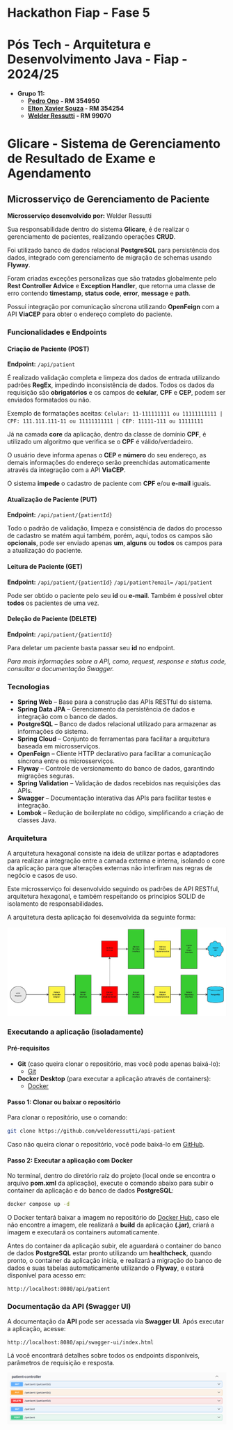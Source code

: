 # Hackathon Fiap - Fase 5

# Pós Tech - Arquitetura e Desenvolvimento Java - Fiap - 2024/25

- **Grupo 11:**
    - **[Pedro Ono](https://github.com/pedr0no) - RM 354950**
    - **[Elton Xavier Souza](https://github.com/eltonxs) - RM 354254**
    - **[Welder Ressutti](https://github.com/welderessutti) - RM 99070**

# Glicare - Sistema de Gerenciamento de Resultado de Exame e Agendamento

## Microsserviço de Gerenciamento de Paciente

**Microsserviço desenvolvido por:** Welder Ressutti

Sua responsabilidade dentro do sistema **Glicare**, é de realizar o gerenciamento de pacientes, realizando operações
**CRUD**.

Foi utilizado banco de dados relacional **PostgreSQL** para persistência dos dados, integrado com gerenciamento de
migração de schemas usando **Flyway**.

Foram criadas exceções personalizas que são tratadas globalmente pelo **Rest Controller Advice** e **Exception
Handler**, que retorna uma classe de erro contendo **timestamp**, **status code**, **error**, **message** e **path**.

Possui integração por comunicação síncrona utilizando **OpenFeign** com a API **ViaCEP** para obter o endereço completo
do paciente.

### Funcionalidades e Endpoints

#### Criação de Paciente (POST)

**Endpoint:** ``/api/patient``

É realizado validação completa e limpeza dos dados de entrada utilizando padrões **RegEx**, impedindo inconsistência de
dados. Todos os dados da requisição são **obrigatórios** e os campos de **celular**, **CPF** e **CEP**, podem ser
enviados formatados ou não.

Exemplo de formatações aceitas:
``
Celular: 11-111111111 ou 11111111111 | CPF: 111.111.111-11 ou 11111111111 | CEP: 11111-111 ou 11111111
``

Já na camada **core** da aplicação, dentro da classe de domínio **CPF**, é utilizado um
algoritmo que verifica se o **CPF** é válido/verdadeiro.

O usuário deve informa apenas o **CEP** e **número** do seu endereço, as demais informações do endereço serão
preenchidas automaticamente através da integração com a API **ViaCEP**.

O sistema **impede** o cadastro de paciente com **CPF** e/ou **e-mail** iguais.

#### Atualização de Paciente (PUT)

**Endpoint:** ``/api/patient/{patientId}``

Todo o padrão de validação, limpeza e consistência de dados do processo de cadastro se matém aqui também, porém, aqui,
todos os campos são **opcionais**, pode ser enviado apenas **um**, **alguns** ou **todos** os campos para a atualização
do paciente.

#### Leitura de Paciente (GET)

**Endpoint:** ``/api/patient/{patientId}`` ``/api/patient?email=`` ``/api/patient``

Pode ser obtido o paciente pelo seu **id** ou **e-mail**. Também é possível obter **todos** os pacientes de uma vez.

#### Deleção de Paciente (DELETE)

**Endpoint:** ``/api/patient/{patientId}``

Para deletar um paciente basta passar seu **id** no endpoint.

*Para mais informações sobre a API, como, request, response e status code, consultar a documentação Swagger.*

### Tecnologias

- **Spring Web** – Base para a construção das APIs RESTful do sistema.
- **Spring Data JPA** – Gerenciamento da persistência de dados e integração com o banco de dados.
- **PostgreSQL** – Banco de dados relacional utilizado para armazenar as informações do sistema.
- **Spring Cloud** – Conjunto de ferramentas para facilitar a arquitetura baseada em microsserviços.
- **OpenFeign** – Cliente HTTP declarativo para facilitar a comunicação síncrona entre os microsserviços.
- **Flyway** – Controle de versionamento do banco de dados, garantindo migrações seguras.
- **Spring Validation** – Validação de dados recebidos nas requisições das APIs.
- **Swagger** – Documentação interativa das APIs para facilitar testes e integração.
- **Lombok** – Redução de boilerplate no código, simplificando a criação de classes Java.

### Arquitetura

A arquitetura hexagonal consiste na ideia de utilizar portas e adaptadores para realizar a integração entre a camada
externa e interna, isolando o core da aplicação para que alterações externas não interfiram nas regras de negócio e
casos de uso.

Este microsserviço foi desenvolvido seguindo os padrões de API RESTful, arquitetura hexagonal, e também respeitando os
princípios SOLID de isolamento de responsabilidades.

A arquitetura desta aplicação foi desenvolvida da seguinte forma:

![Aquitetura](images/architecture.jpg)

### Executando a aplicação (isoladamente)

#### Pré-requisitos

- **Git** (caso queira clonar o repositório, mas você pode apenas baixá-lo):
    - [Git](https://git-scm.com/downloads)
- **Docker Desktop** (para executar a aplicação através de containers):
    - [Docker](https://www.docker.com/products/docker-desktop/)

#### Passo 1: Clonar ou baixar o repositório

Para clonar o repositório, use o comando:

```bash
git clone https://github.com/welderessutti/api-patient
```

Caso não queira clonar o repositório, você pode baixá-lo
em [GitHub](https://github.com/welderessutti/api-patient).

#### Passo 2: Executar a aplicação com Docker

No terminal, dentro do diretório raíz do projeto (local onde se encontra o arquivo **pom.xml** da aplicação), execute o
comando abaixo para subir o container da aplicação e do banco de dados **PostgreSQL**:

```bash
docker compose up -d
```

O Docker tentará baixar a imagem no repositório
do [Docker Hub](https://hub.docker.com/repository/docker/welderessutti/api-patient/general), caso ele não
encontre a imagem, ele realizará a **build** da aplicação **(.jar)**, criará a imagem e executará os containers
automaticamente.

Antes do container da aplicação subir, ele aguardará o container do banco de dados **PostgreSQL** estar pronto
utilizando um **healthcheck**, quando pronto, o container da aplicação inicia, e realizará a migração do banco de dados
e suas tabelas automaticamente utilizando o **Flyway**, e estará disponível para acesso em:

```
http://localhost:8080/api/patient
```

### Documentação da API (Swagger UI)

A documentação da **API** pode ser acessada via **Swagger UI**. Após executar a aplicação, acesse:

```
http://localhost:8080/api/swagger-ui/index.html
```

Lá você encontrará detalhes sobre todos os endpoints disponíveis, parâmetros de requisição e resposta.

![Swagger](images/swagger.png)
